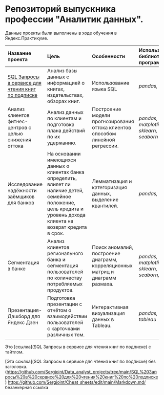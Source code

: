# Репозиторий выпускника профессии "Аналитик данных".

Данные проекты были выполнены в ходе обучения в Яндекс.Практикуме.


| Название проекта | Цель |  Особенности      |  Используемые библиотеки и программы | 
| :---------------------- | :---------------------- | :---------------------- | :---------------------- |
| [SQL Запросы в сервисе для чтения книг по подписке]( https://github.com/Sergjoint/Data_analyst_projects/blob/main/SQL%20Запросы%20в%20сервисе%20для%20чтения%20книг%20по%20подписке/SQL%20project.ipynb "Шпаргалка Markdown")| Анализ базы данных с информацией о книгах, издательствах, обзорах книг.| Использование языка SQL | *pandas, SQL*|
| Анализ клиентов фитнес-центров с целью снижения оттока | Анализ данных по клиентам и подготовка плана действий по их удержанию.| Построение модели прогнозирования оттока клиентов способом линейной регрессии.| *pandas, matplotlib, sklearn, seaborn* |
| Исследование надёжности заёмщиков для банков | На основании имеющихся данных о клиентах банка определить, влияет ли наличие детей, семейное положение, цель кредита и уровень дохода клиента на возврат кредита в срок.| Лемматизация и категоризация данных, выделение квантилей.| *pandas, nltk* |
| Сегментация в банке | Анализ клиентов регионального банка и сегментация пользователей по количеству потребляемых продуктов.| Поиск аномалий, построение диаграмм, корреляционных матриц и диаграмм размаха.| *pandas, matplotlib, sklearn, seaborn, plotly* |
| Презентация- Дашборд для Яндекс Дзен | Подготовка  презентации с отчётом о взаимодействии пользователей с карточками различных тем.| Интерактивная визуализация данных в Tableau.| *pandas, tableau* |

Это [ссылка](SQL Запросы в сервисе для чтения книг по подписке) с тайтлом.

[Эта ссылка](SQL Запросы в сервисе для чтения книг по подписке) без заголовка.
(https://github.com/Sergjoint/Data_analyst_projects/tree/main/SQL%20Запросы%20в%20сервисе%20для%20чтения%20книг%20по%20подписке)
<https://github.com/Sergjoint/Cheat_sheets/edit/main/Markdown.md/> безанкерная ссылка


